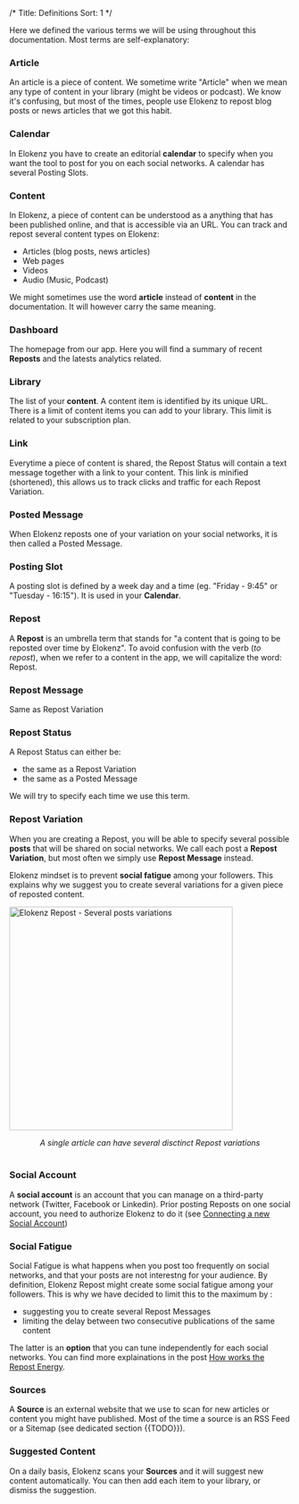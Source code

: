 /*
Title: Definitions
Sort: 1
*/

Here we defined the various terms we will be using throughout this documentation. Most terms are self-explanatory:


### Article
An article is a piece of content. We sometime write "Article" when we mean any type of content in your library (might be videos or podcast).
We know it's confusing, but most of the times, people use Elokenz to repost blog posts or news articles that we got this habit.

### Calendar

In Elokenz you have to create an editorial **calendar** to specify when you want the tool to post for you on each social networks. A calendar has several Posting Slots.

### Content
In Elokenz, a piece of content can be understood as a anything that has been published online, and that is accessible via an URL.
You can track and repost several content types on Elokenz:

* Articles (blog posts, news articles)
* Web pages
* Videos
* Audio (Music, Podcast)

We might sometimes use the word **article** instead of **content** in the documentation. It will however carry the same meaning.

### Dashboard
The homepage from our app. Here you will find a summary of recent **Reposts** and the latests analytics related.

### Library
The list of your **content**. A content item is identified by its unique URL. There is a limit of content items you can add to your library. This limit is related to your subscription plan.

### Link
Everytime a piece of content is shared, the Repost Status will contain a text message together with a link to your content. This link is minified (shortened), this allows us to track clicks and traffic for each Repost Variation.

### Posted Message
When Elokenz reposts one of your variation on your social networks, it is then called a Posted Message.


### Posting Slot
A posting slot is defined by a week day and a time (eg. "Friday - 9:45" or "Tuesday - 16:15"). It is used in your **Calendar**.

### Repost
A **Repost** is an umbrella term that stands for "a content that is going to be reposted over time by Elokenz". To avoid confusion with the verb (*to repost*), when we refer to a content in the app, we will capitalize the word: Repost.

### Repost Message
Same as Repost Variation

### Repost Status
A Repost Status can either be:

* the same as a Repost Variation
* the same as a Posted Message

We will try to specify each time we use this term.

### Repost Variation
When you are creating a Repost, you will be able to specify several possible **posts** that will be shared on social networks. We call each post a **Repost Variation**, but most often we simply use **Repost Message** instead.

Elokenz mindset is to prevent **social fatigue** among your followers. This explains why we suggest you to create several variations for a given piece of reposted content.

<img src="/images/getting_started/repost_variations.png" alt="Elokenz Repost - Several posts variations" width="400"><center><i>A single article can have several disctinct Repost variations</i></center><br />


### Social Account
A **social account** is an account that you can manage on a third-party network (Twitter, Facebook or Linkedin). Prior posting Reposts on one social account, you need to authorize Elokenz to do it (see [Connecting a new Social Account](/social_accounts/add_social_account))

### Social Fatigue
Social Fatigue is what happens when you post too frequently on social networks, and that your posts are not interestng for your audience. By definition, Elokenz Repost might create some social fatigue among your followers. This is why we have decided to limit this to the maximum by :

* suggesting you to create several Repost Messages
* limiting the delay between two consecutive publications of the same content


The latter is an **option** that you can tune independently for each social networks. You can find more explainations in the post [How works the Repost Energy](/repost/repost-energy).

### Sources
A **Source** is an external website that we use to scan for new articles or content you might have published. Most of the time a source is an RSS Feed or a Sitemap (see dedicated section {{TODO}}).

### Suggested Content
On a daily basis, Elokenz scans your **Sources** and it will suggest new content automatically. You can then add each item to your library, or dismiss the suggestion.


